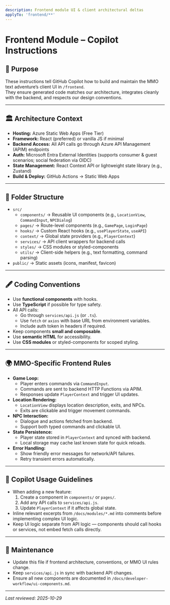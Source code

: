 ```yaml
---
description: Frontend module UI & client architectural deltas
applyTo: 'frontend/**'
---
```


# Frontend Module – Copilot Instructions

## 📜 Purpose

These instructions tell GitHub Copilot how to build and maintain the MMO text adventure’s client UI in `/frontend`.  
They ensure generated code matches our architecture, integrates cleanly with the backend, and respects our design conventions.

---

## 🏛 Architecture Context

-   **Hosting:** Azure Static Web Apps (Free Tier)
-   **Framework:** React (preferred) or vanilla JS if minimal
-   **Backend Access:** All API calls go through Azure API Management (APIM) endpoints
-   **Auth:** Microsoft Entra External Identities (supports consumer & guest scenarios; social federation via OIDC)
-   **State Management:** React Context API or lightweight state library (e.g., Zustand)
-   **Build & Deploy:** GitHub Actions → Static Web Apps

---

## 🧩 Folder Structure

-   `src/`
    -   `components/` → Reusable UI components (e.g., `LocationView`, `CommandInput`, `NPCDialog`)
    -   `pages/` → Route-level components (e.g., `GamePage`, `LoginPage`)
    -   `hooks/` → Custom React hooks (e.g., `usePlayerState`, `useAPI`)
    -   `context/` → Global state providers (e.g., `PlayerContext`)
    -   `services/` → API client wrappers for backend calls
    -   `styles/` → CSS modules or styled-components
    -   `utils/` → Client-side helpers (e.g., text formatting, command parsing)
-   `public/` → Static assets (icons, manifest, favicon)

---

## 🖋 Coding Conventions

-   Use **functional components** with hooks.
-   Use **TypeScript** if possible for type safety.
-   All API calls:
    -   Go through `services/api.js` (or `.ts`).
    -   Use `fetch` or `axios` with base URL from environment variables.
    -   Include auth token in headers if required.
-   Keep components **small and composable**.
-   Use **semantic HTML** for accessibility.
-   Use **CSS modules** or styled-components for scoped styling.

---

## 🌍 MMO-Specific Frontend Rules

-   **Game Loop:**
    -   Player enters commands via `CommandInput`.
    -   Commands are sent to backend HTTP Functions via APIM.
    -   Responses update `PlayerContext` and trigger UI updates.
-   **Location Rendering:**
    -   `LocationView` displays location description, exits, and NPCs.
    -   Exits are clickable and trigger movement commands.
-   **NPC Interaction:**
    -   Dialogue and actions fetched from backend.
    -   Support both typed commands and clickable UI.
-   **State Persistence:**
    -   Player state stored in `PlayerContext` and synced with backend.
    -   Local storage may cache last known state for quick reloads.
-   **Error Handling:**
    -   Show friendly error messages for network/API failures.
    -   Retry transient errors automatically.

---

## 🧠 Copilot Usage Guidelines

-   When adding a new feature:
    1. Create a component in `components/` or `pages/`.
    2. Add any API calls to `services/api.js`.
    3. Update `PlayerContext` if it affects global state.
-   Inline relevant excerpts from `/docs/modules/*.md` into comments before implementing complex UI logic.
-   Keep UI logic separate from API logic — components should call hooks or services, not embed fetch calls directly.

---

## 🔄 Maintenance

-   Update this file if frontend architecture, conventions, or MMO UI rules change.
-   Keep `services/api.js` in sync with backend API changes.
-   Ensure all new components are documented in `/docs/developer-workflow/ui-components.md`.

---
_Last reviewed: 2025-10-29_
